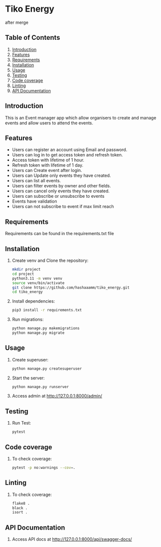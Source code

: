 # Tiko Energy

after merge

## Table of Contents

1. [Introduction](#introduction)
2. [Features](#features)
3. [Requirements](#requirements)
4. [Installation](#installation)
5. [Usage](#usage)
6. [Testing](#testing)
7. [Code coverage](#Code-coverage)
8. [Linting](#Linting)
9. [API Documentation](#api-documentation)


## Introduction

This is an Event manager app which allow organisers to create and manage events and allow users to attend the events.

## Features
- Users can register an account using Email and password.
- Users can log in to get access token and refresh token.
- Access token with lifetime of 1 hour.
- Refresh token with lifetime of 1 day.
- Users can Create event after login.
- Users can Update only events they have created.
- Users can list all events.
- Users can filter events by owner and other fields.
- Users can cancel only events they have created.
- Users can subscribe or unsubscribe to events
- Events have validation
- Users can not subscribe to event if max limit reach


## Requirements

Requirements can be found in the requirements.txt file

## Installation

1. Create venv and Clone the repository:
   ```bash
   mkdir project
   cd project 
   python3.11 -m venv venv 
   source venv/bin/activate
   git clone https://github.com/hashaaamm/tiko_energy.git
   cd tiko_energy
   ```
   
2. Install dependencies:
   ```bash
   pip3 install -r requirements.txt
   ```
   
3. Run migrations:
   ```bash
   python manage.py makemigrations 
   python manage.py migrate
   ```

## Usage

1. Create superuser:
   ```bash
   python manage.py createsuperuser 
   ```

2. Start the server:
   ```bash
   python manage.py runserver
   ```
3. Access admin at http://127.0.0.1:8000/admin/

## Testing

1. Run Test:
   ```bash
   pytest
   ```

## Code coverage

1. To check coverage:
   ```bash
   pytest -p no:warnings --cov=.
   ```
## Linting

1. To check coverage:
   ```bash
   flake8 .
   black .
   isort .
   ```


## API Documentation

1. Access API docs at http://127.0.0.1:8000/api/swagger-docs/
